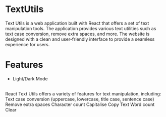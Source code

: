 # TextUtils

Text Utils is a web application built with React that offers a set of text manipulation tools.
The application provides various text utilities such as text case conversion, remove extra spaces, and more. 
The website is designed with a clean and user-friendly interface to provide a seamless experience for users.

# Features

- Light/Dark Mode
<br/>
React Text Utils offers a variety of features for text manipulation, including:  
Text case conversion (uppercase, lowercase, title case, sentence case)  
Remove extra spaces    
Character count
Capitalise
Copy Text
Word count
Clear
